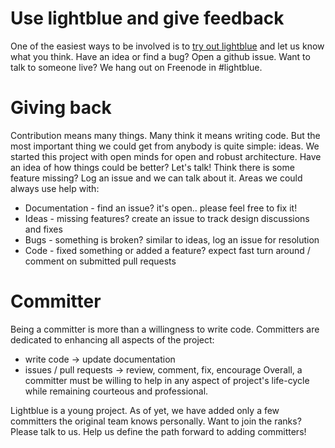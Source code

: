 # Use lightblue and give feedback
One of the easiest ways to be involved is to [try out lightblue](https://github.com/lightblue-platform/openshift-lightblue-cart) and let us know what you think.  Have an idea or find a bug?  Open a github issue.  Want to talk to someone live?  We hang out on Freenode in #lightblue.

# Giving back
Contribution means many things.  Many think it means writing code.  But the most important thing we could get from anybody is quite simple:  ideas.  We started this project with open minds for open and robust architecture.  Have an idea of how things could be better?   Let's talk!  Think there is some feature missing?  Log an issue and we can talk about it.  Areas we could always use help with:
* Documentation - find an issue?  it's open.. please feel free to fix it!
* Ideas - missing features?  create an issue to track design discussions and fixes
* Bugs - something is broken?  similar to ideas, log an issue for resolution
* Code - fixed something or added a feature?  expect fast turn around / comment on submitted pull requests

# Committer
Being a committer is more than a willingness to write code.  Committers are dedicated to enhancing all aspects of the project:
* write code -> update documentation
* issues / pull requests -> review, comment, fix, encourage
Overall, a committer must be willing to help in any aspect of project's life-cycle while remaining courteous and professional.

Lightblue is a young project.  As of yet, we have added only a few committers the original team knows personally.  Want to join the ranks?  Please talk to us.  Help us define the path forward to adding committers!

